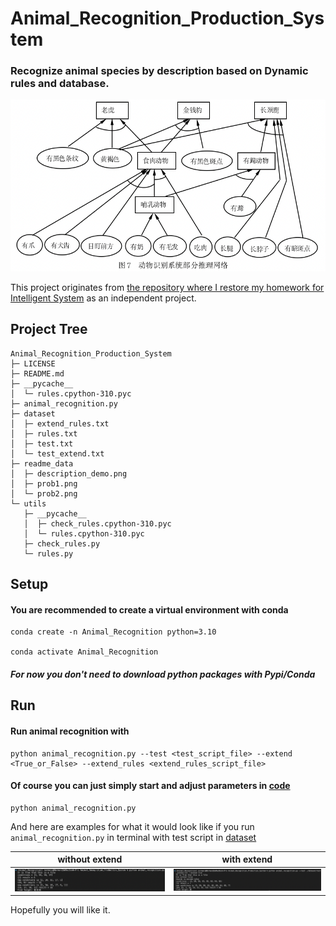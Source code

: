 # Animal_Recognition_Production_System

### Recognize animal species by description based on Dynamic rules and database.

![](./readme_data/description_demo.png)

This project originates from [the repository where I restore my homework for Intelligent System](https://github.com/DuNGEOnmassster/Intelligent_System_homework.git) as an independent project.

## Project Tree

```
Animal_Recognition_Production_System
├─ LICENSE
├─ README.md
├─ __pycache__
│  └─ rules.cpython-310.pyc
├─ animal_recognition.py
├─ dataset
│  ├─ extend_rules.txt
│  ├─ rules.txt
│  ├─ test.txt
│  └─ test_extend.txt
├─ readme_data
│  ├─ description_demo.png
│  ├─ prob1.png
│  └─ prob2.png
└─ utils
   ├─ __pycache__
   │  ├─ check_rules.cpython-310.pyc
   │  └─ rules.cpython-310.pyc
   ├─ check_rules.py
   └─ rules.py

```

## Setup

#### You are recommended to create a virtual environment with conda

```shell script
conda create -n Animal_Recognition python=3.10

conda activate Animal_Recognition
```

##### For now you don't need to download python packages with Pypi/Conda

## Run

#### Run animal recognition with

```shell script
python animal_recognition.py --test <test_script_file> --extend <True_or_False> --extend_rules <extend_rules_script_file>
```

#### Of course you can just simply start and adjust parameters in [code](./animal_recognition.py)

```shell script
python animal_recognition.py
```

And here are examples for what it would look like if you run `animal_recognition.py` in terminal with test script in [dataset](./dataset/)

without extend          |  with extend
:-------------------------:|:-------------------------:
![](./readme_data/prob1.png)  |  ![](./readme_data/prob2.png)

Hopefully you will like it.



